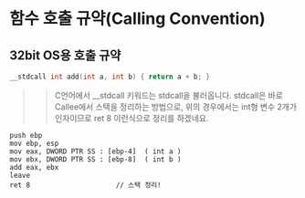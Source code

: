 # 함수 호출 규약(Calling Convention)


## 32bit OS용 호출 규약
```C
__stdcall int add(int a, int b) { return a + b; }
```
>> C언어에서 \_\_stdcall 키워드는 stdcall을 불러옵니다.
>> stdcall은 바로 Callee에서 스택을 정리하는 방법으로, 
>> 위의 경우에서는 int형 변수 2개가 인자이므로 
>> ret 8 이런식으로 정리를 하겠네요.
```ASM
push ebp
mov ebp, esp
mov eax, DWORD PTR SS : [ebp-4]  ( int a )
mov ebx, DWORD PTR SS : [ebp-8]  ( int b )
add eax, ebx
leave
ret 8                     // 스택 정리!
```
